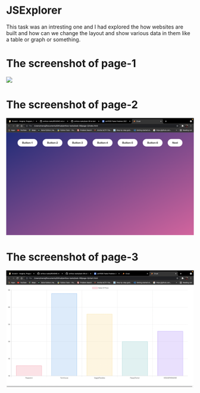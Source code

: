 #  JSExplorer
This task was an intresting one and I had explored the how websites are built and how can we change the layout and show various data in them like a table or graph or something. <br>

# The screenshot of page-1
![](amfoss-task-08-page-01.png)

# The screenshot of page-2
![](amfoss-task-08-page-02.png)

# The screenshot of page-3
![](amfoss-task-08-page-03.png)
